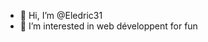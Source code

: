 - 👋 Hi, I’m @Eledric31
- 👀 I’m interested in web développent for fun

<!---
Eledric31/Eledric31 is a ✨ special ✨ repository because its `README.md` (this file) appears on your GitHub profile.
You can click the Preview link to take a look at your changes.
--->
